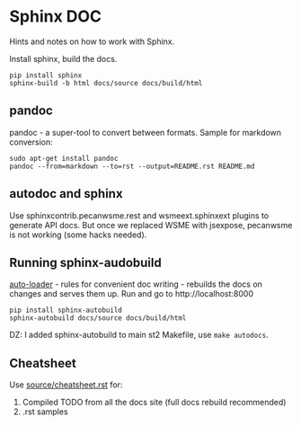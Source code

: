 # Sphinx DOC

Hints and notes on how to work with Sphinx.

Install sphinx, build the docs. 

	pip install sphinx
	sphinx-build -b html docs/source docs/build/html

## pandoc	

pandoc - a super-tool to convert between formats. Sample for markdown conversion:

	sudo apt-get install pandoc
	pandoc --from=markdown --to=rst --output=README.rst README.md


## autodoc and sphinx

Use sphinxcontrib.pecanwsme.rest and wsmeext.sphinxext plugins to generate API docs. But once we replaced WSME with jsexpose, pecanwsme is not working (some hacks needed).
	

## Running sphinx-audobuild

[auto-loader](https://pypi.python.org/pypi/sphinx-autobuild/0.2.3) - rules for convenient doc writing - rebuilds the docs on changes and serves them up. Run and go to http://localhost:8000 

  	pip install sphinx-autobuild
	sphinx-autobuild docs/source docs/build/html

DZ: I added sphinx-autobuild to main st2 Makefile, use  `make autodocs`.

## Cheatsheet

Use [source/cheatsheet.rst](./source/cheatsheet.rst) for: 

1. Compiled TODO from all the docs site (full docs rebuild recommended)
1. .rst samples


